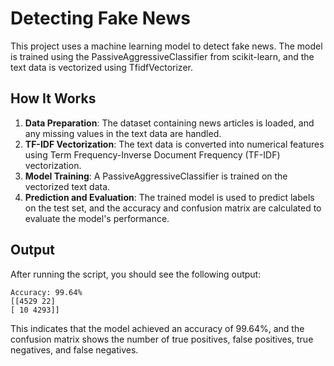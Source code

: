 # Detecting Fake News

This project uses a machine learning model to detect fake news. The model is trained using the PassiveAggressiveClassifier from scikit-learn, and the text data is vectorized using TfidfVectorizer.

## How It Works

1. **Data Preparation**: The dataset containing news articles is loaded, and any missing values in the text data are handled.
2. **TF-IDF Vectorization**: The text data is converted into numerical features using Term Frequency-Inverse Document Frequency (TF-IDF) vectorization.
3. **Model Training**: A PassiveAggressiveClassifier is trained on the vectorized text data.
4. **Prediction and Evaluation**: The trained model is used to predict labels on the test set, and the accuracy and confusion matrix are calculated to evaluate the model's performance.

## Output

After running the script, you should see the following output:

    Accuracy: 99.64%
    [[4529 22]
    [ 10 4293]]


This indicates that the model achieved an accuracy of 99.64%, and the confusion matrix shows the number of true positives, false positives, true negatives, and false negatives.
